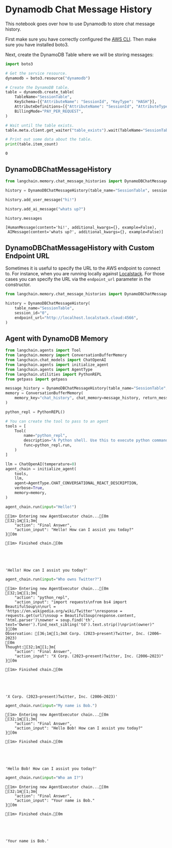 # Dynamodb Chat Message History

This notebook goes over how to use Dynamodb to store chat message history.

First make sure you have correctly configured the [AWS CLI](https://docs.aws.amazon.com/cli/latest/userguide/cli-chap-configure.html). Then make sure you have installed boto3.

Next, create the DynamoDB Table where we will be storing messages:


```python
import boto3

# Get the service resource.
dynamodb = boto3.resource("dynamodb")

# Create the DynamoDB table.
table = dynamodb.create_table(
    TableName="SessionTable",
    KeySchema=[{"AttributeName": "SessionId", "KeyType": "HASH"}],
    AttributeDefinitions=[{"AttributeName": "SessionId", "AttributeType": "S"}],
    BillingMode="PAY_PER_REQUEST",
)

# Wait until the table exists.
table.meta.client.get_waiter("table_exists").wait(TableName="SessionTable")

# Print out some data about the table.
print(table.item_count)
```

    0
    

## DynamoDBChatMessageHistory


```python
from langchain.memory.chat_message_histories import DynamoDBChatMessageHistory

history = DynamoDBChatMessageHistory(table_name="SessionTable", session_id="0")

history.add_user_message("hi!")

history.add_ai_message("whats up?")
```


```python
history.messages
```




    [HumanMessage(content='hi!', additional_kwargs={}, example=False),
     AIMessage(content='whats up?', additional_kwargs={}, example=False)]



## DynamoDBChatMessageHistory with Custom Endpoint URL

Sometimes it is useful to specify the URL to the AWS endpoint to connect to. For instance, when you are running locally against [Localstack](https://localstack.cloud/). For those cases you can specify the URL via the `endpoint_url` parameter in the constructor.


```python
from langchain.memory.chat_message_histories import DynamoDBChatMessageHistory

history = DynamoDBChatMessageHistory(
    table_name="SessionTable",
    session_id="0",
    endpoint_url="http://localhost.localstack.cloud:4566",
)
```

## Agent with DynamoDB Memory


```python
from langchain.agents import Tool
from langchain.memory import ConversationBufferMemory
from langchain.chat_models import ChatOpenAI
from langchain.agents import initialize_agent
from langchain.agents import AgentType
from langchain.utilities import PythonREPL
from getpass import getpass

message_history = DynamoDBChatMessageHistory(table_name="SessionTable", session_id="1")
memory = ConversationBufferMemory(
    memory_key="chat_history", chat_memory=message_history, return_messages=True
)
```


```python
python_repl = PythonREPL()

# You can create the tool to pass to an agent
tools = [
    Tool(
        name="python_repl",
        description="A Python shell. Use this to execute python commands. Input should be a valid python command. If you want to see the output of a value, you should print it out with `print(...)`.",
        func=python_repl.run,
    )
]
```


```python
llm = ChatOpenAI(temperature=0)
agent_chain = initialize_agent(
    tools,
    llm,
    agent=AgentType.CHAT_CONVERSATIONAL_REACT_DESCRIPTION,
    verbose=True,
    memory=memory,
)
```


```python
agent_chain.run(input="Hello!")
```

    
    
    [1m> Entering new AgentExecutor chain...[0m
    [32;1m[1;3m{
        "action": "Final Answer",
        "action_input": "Hello! How can I assist you today?"
    }[0m
    
    [1m> Finished chain.[0m
    




    'Hello! How can I assist you today?'




```python
agent_chain.run(input="Who owns Twitter?")
```

    
    
    [1m> Entering new AgentExecutor chain...[0m
    [32;1m[1;3m{
        "action": "python_repl",
        "action_input": "import requests\nfrom bs4 import BeautifulSoup\n\nurl = 'https://en.wikipedia.org/wiki/Twitter'\nresponse = requests.get(url)\nsoup = BeautifulSoup(response.content, 'html.parser')\nowner = soup.find('th', text='Owner').find_next_sibling('td').text.strip()\nprint(owner)"
    }[0m
    Observation: [36;1m[1;3mX Corp. (2023–present)Twitter, Inc. (2006–2023)
    [0m
    Thought:[32;1m[1;3m{
        "action": "Final Answer",
        "action_input": "X Corp. (2023–present)Twitter, Inc. (2006–2023)"
    }[0m
    
    [1m> Finished chain.[0m
    




    'X Corp. (2023–present)Twitter, Inc. (2006–2023)'




```python
agent_chain.run(input="My name is Bob.")
```

    
    
    [1m> Entering new AgentExecutor chain...[0m
    [32;1m[1;3m{
        "action": "Final Answer",
        "action_input": "Hello Bob! How can I assist you today?"
    }[0m
    
    [1m> Finished chain.[0m
    




    'Hello Bob! How can I assist you today?'




```python
agent_chain.run(input="Who am I?")
```

    
    
    [1m> Entering new AgentExecutor chain...[0m
    [32;1m[1;3m{
        "action": "Final Answer",
        "action_input": "Your name is Bob."
    }[0m
    
    [1m> Finished chain.[0m
    




    'Your name is Bob.'


